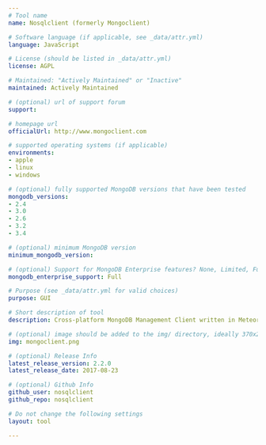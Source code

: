 ```yaml
---
# Tool name
name: Nosqlclient (formerly Mongoclient)

# Software language (if applicable, see _data/attr.yml)
language: JavaScript

# License (should be listed in _data/attr.yml)
license: AGPL

# Maintained: "Actively Maintained" or "Inactive"
maintained: Actively Maintained

# (optional) url of support forum
support: 

# homepage url
officialUrl: http://www.mongoclient.com

# supported operating systems (if applicable)
environments:
- apple
- linux
- windows

# (optional) fully supported MongoDB versions that have been tested
mongodb_versions:
- 2.4
- 3.0
- 2.6
- 3.2
- 3.4

# (optional) minimum MongoDB version
minimum_mongodb_version:

# (optional) Support for MongoDB Enterprise features? None, Limited, Full
mongodb_enterprise_support: Full

# Purpose (see _data/attr.yml for valid choices)
purpose: GUI

# Short description of tool
description: Cross-platform MongoDB Management Client written in Meteor.js

# (optional) image should be added to the img/ directory, ideally 370x200px
img: mongoclient.png

# (optional) Release Info
latest_release_version: 2.2.0
latest_release_date: 2017-08-23

# (optional) Github Info
github_user: nosqlclient
github_repo: nosqlclient

# Do not change the following settings
layout: tool

---
```

